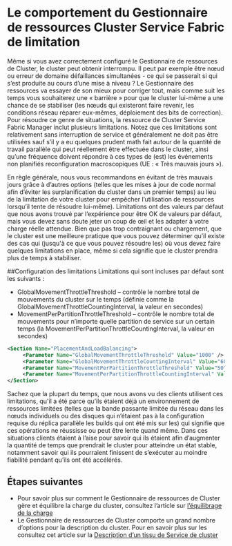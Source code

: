 <properties
   pageTitle="La limitation dans le Gestionnaire de ressources de cluster Service Fabric | Microsoft Azure"
   description="Apprenez à configurer des limitations fournies par le Gestionnaire de ressources Cluster Service Fabric."
   services="service-fabric"
   documentationCenter=".net"
   authors="masnider"
   manager="timlt"
   editor=""/>

<tags
   ms.service="Service-Fabric"
   ms.devlang="dotnet"
   ms.topic="article"
   ms.tgt_pltfrm="NA"
   ms.workload="NA"
   ms.date="08/19/2016"
   ms.author="masnider"/>


# <a name="throttling-the-behavior-of-the-service-fabric-cluster-resource-manager"></a>Le comportement du Gestionnaire de ressources Cluster Service Fabric de limitation
Même si vous avez correctement configuré le Gestionnaire de ressources de Cluster, le cluster peut obtenir interrompu. Il peut par exemple être nœud ou erreur de domaine défaillances simultanées - ce qui se passerait si qui s’est produite au cours d’une mise à niveau ? Le Gestionnaire des ressources va essayer de son mieux pour corriger tout, mais comme suit les temps vous souhaiterez une « barrière » pour que le cluster lui-même a une chance de se stabiliser (les nœuds qui existeront faire revenir, les conditions réseau réparer eux-mêmes, déploiement des bits de correction). Pour résoudre ce genre de situations, la ressource de Cluster Service Fabric Manager inclut plusieurs limitations. Notez que ces limitations sont relativement sans interruption de service et généralement ne doit pas être utilisées sauf s’il y a eu quelques prudent math fait autour de la quantité de travail parallèle qui peut réellement être effectuée dans le cluster, ainsi qu’une fréquence doivent répondre à ces types de (est) les événements non planifiés reconfiguration macroscopiques (UE : « Très mauvais jours »).

En règle générale, nous vous recommandons en évitant de très mauvais jours grâce à d’autres options (telles que les mises à jour de code normal afin d’éviter les surplanification du cluster dans un premier temps) au lieu de la limitation de votre cluster pour empêcher l’utilisation de ressources lorsqu’il tente de résoudre lui-même). Limitations ont des valeurs par défaut que nous avons trouvé par l’expérience pour être OK de valeurs par défaut, mais vous devez sans doute jeter un coup de œil et les adapter à votre charge réelle attendue. Bien que pas trop contraignant ou chargement, que le cluster est une meilleure pratique que vous pouvez déterminer qu’il existe des cas qui (jusqu'à ce que vous pouvez résoudre les) où vous devez faire quelques limitations en place, même si cela signifie que le cluster prendra plus de temps à stabiliser.

##<a name="configuring-the-throttles"></a>Configuration des limitations
Limitations qui sont incluses par défaut sont les suivants :

-   GlobalMovementThrottleThreshold – contrôle le nombre total de mouvements du cluster sur le temps (définie comme la GlobalMovementThrottleCountingInterval, la valeur en secondes)
-   MovementPerPartitionThrottleThreshold – contrôle le nombre total de mouvements pour n’importe quelle partition de service sur un certain temps (la MovementPerPartitionThrottleCountingInterval, la valeur en secondes)

``` xml
<Section Name="PlacementAndLoadBalancing">
     <Parameter Name="GlobalMovementThrottleThreshold" Value="1000" />
     <Parameter Name="GlobalMovementThrottleCountingInterval" Value="600" />
     <Parameter Name="MovementPerPartitionThrottleThreshold" Value="50" />
     <Parameter Name="MovementPerPartitionThrottleCountingInterval" Value="600" />
</Section>
```

Sachez que la plupart du temps, que nous avons vu des clients utilisent ces limitations, qu'il a été parce qu’ils étaient déjà un environnement de ressources limitées (telles que la bande passante limitée du réseau dans les nœuds individuels ou des disques qui n’étaient pas à la configuration requise du réplica parallèle les builds qui ont été mis sur les) qui signifie que ces opérations ne réussisse ou peut être lente quand même.  Dans ces situations clients étaient à l’aise pour savoir qui ils étaient afin d’augmenter la quantité de temps que prendrait le cluster pour atteindre un état stable, notamment savoir qui ils pourraient finissent de s’exécuter au moindre fiabilité pendant qu’ils ont été accélérés.

## <a name="next-steps"></a>Étapes suivantes
- Pour savoir plus sur comment le Gestionnaire de ressources de Cluster gère et équilibre la charge du cluster, consultez l’article sur [l’équilibrage de la charge](service-fabric-cluster-resource-manager-balancing.md)
- Le Gestionnaire de ressources de Cluster comporte un grand nombre d’options pour la description du cluster. Pour en savoir plus sur les consultez cet article sur la [Description d’un tissu de Service de cluster](service-fabric-cluster-resource-manager-cluster-description.md)
